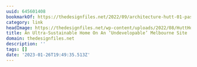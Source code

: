 ```yaml
---
uuid: 645601408
bookmarkOf: https://thedesignfiles.net/2022/09/architecture-hutt-01-passive-house
category: link
headImage: https://thedesignfiles.net/wp-content/uploads/2022/08/HuttHouse-tdf-THV1-520x684.jpg
title: An Ultra-Sustainable Home On An ‘Undevelopable’ Melbourne Site
domain: thedesignfiles.net
description: ''
tags: []
date: '2023-01-26T19:49:35.513Z'
---
```



